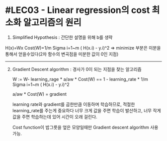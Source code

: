 #LEC03 - Linear regression의 cost 최소화 알고리즘의 원리
========================================

1) Simplified Hypothesis : 간단한 설명을 위해 b를 생략

  H(x)=Wx
  Cost(W)=1/m Sigma i=1~m ( H(x.i) - y.i)^2
  => minimize 부분은 미분을 통해서 얻을수있다(2차 함수의 변곡점을 미분한 값이 0인 지점)
  --------------- --------------- --------------- --------------- ---------------
  
2) Gradient Descent algorithm : 경사가 0이 되는 지점을 찾는 알고리즘 

    W := W- learning_rage * a/aw * Cost(W) == 1 - learning_rate * 1/m Sigma i=1~m ( H(x.i) - y.i)^2

    a/aw * Cost(W) = gradient
    
    learning rate와 gradient를 곱한만큼 이동하며 학습하므로, 적절한 learning_rate를 주는게 중요하다
    너무 크게 값을 주면 학습이 발산하고, 너무 작게 값을 주면 학습하는데 있어 시간이 오래 걸린다.

    Cost function이 밥그릇을 엎은 모양일때만 Gradient descent algorithm 사용가능.
